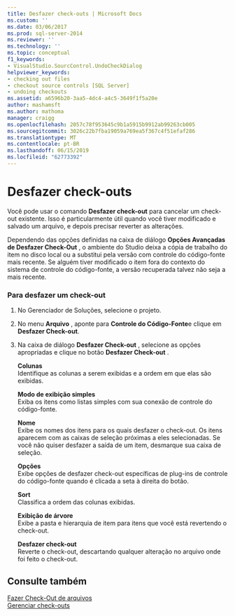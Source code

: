 ```yaml
---
title: Desfazer check-outs | Microsoft Docs
ms.custom: ''
ms.date: 03/06/2017
ms.prod: sql-server-2014
ms.reviewer: ''
ms.technology: ''
ms.topic: conceptual
f1_keywords:
- VisualStudio.SourcControl.UndoCheckDialog
helpviewer_keywords:
- checking out files
- checkout source controls [SQL Server]
- undoing checkouts
ms.assetid: a6596b20-3aa5-4dc4-a4c5-3649f1f5a20e
author: mashamsft
ms.author: mathoma
manager: craigg
ms.openlocfilehash: 2057c78f953645c9b1a5915b9912ab99263cb005
ms.sourcegitcommit: 3026c22b7fba19059a769ea5f367c4f51efaf286
ms.translationtype: MT
ms.contentlocale: pt-BR
ms.lasthandoff: 06/15/2019
ms.locfileid: "62773392"
---
```

# <a name="undo-checkouts"></a>Desfazer check-outs
  Você pode usar o comando **Desfazer check-out** para cancelar um check-out existente. Isso é particularmente útil quando você tiver modificado e salvado um arquivo, e depois precisar reverter as alterações.  
  
 Dependendo das opções definidas na caixa de diálogo **Opções Avançadas de Desfazer Check-Out** , o ambiente do Studio deixa a cópia de trabalho do item no disco local ou a substitui pela versão com controle do código-fonte mais recente. Se alguém tiver modificado o item fora do contexto do sistema de controle do código-fonte, a versão recuperada talvez não seja a mais recente.  
  
### <a name="to-undo-a-checkout"></a>Para desfazer um check-out  
  
1.  No Gerenciador de Soluções, selecione o projeto.  
  
2.  No menu **Arquivo** , aponte para **Controle do Código-Fonte**e clique em **Desfazer Check-out**.  
  
3.  Na caixa de diálogo **Desfazer Check-out** , selecione as opções apropriadas e clique no botão **Desfazer Check-out** .  
  
     **Colunas**  
     Identifique as colunas a serem exibidas e a ordem em que elas são exibidas.  
  
     **Modo de exibição simples**  
     Exiba os itens como listas simples com sua conexão de controle do código-fonte.  
  
     **Nome**  
     Exibe os nomes dos itens para os quais desfazer o check-out. Os itens aparecem com as caixas de seleção próximas a eles selecionadas. Se você não quiser desfazer a saída de um item, desmarque sua caixa de seleção.  
  
     **Opções**  
     Exibe opções de desfazer check-out específicas de plug-ins de controle do código-fonte quando é clicada a seta à direita do botão.  
  
     **Sort**  
     Classifica a ordem das colunas exibidas.  
  
     **Exibição de árvore**  
     Exibe a pasta e hierarquia de item para itens que você está revertendo o check-out.  
  
     **Desfazer check-out**  
     Reverte o check-out, descartando qualquer alteração no arquivo onde foi feito o check-out.  
  
## <a name="see-also"></a>Consulte também  
 [Fazer Check-Out de arquivos](../../2014/database-engine/check-out-files.md)   
 [Gerenciar check-outs](../../2014/database-engine/manage-checkouts.md)  
  
  
